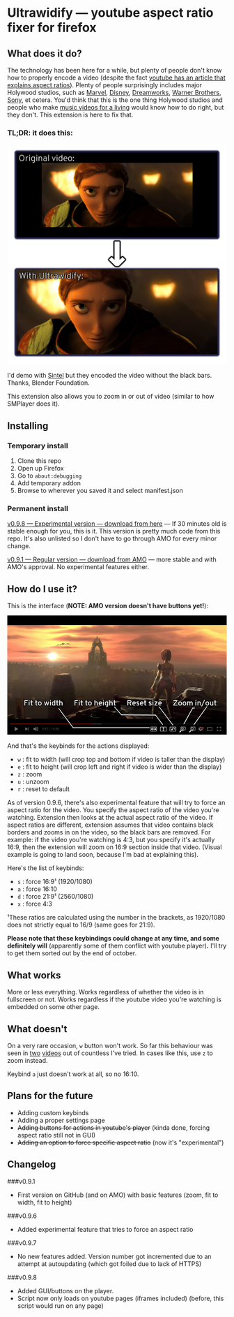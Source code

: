 # Ultrawidify — youtube aspect ratio fixer for firefox

## What does it do?

The technology has been here for a while, but plenty of people don't know how to properly encode a video (despite the fact [youtube has an article that explains aspect ratios](https://support.google.com/youtube/answer/6375112)). Plenty of people surprisingly includes major Holywood studios, such as [Marvel](https://www.youtube.com/watch?v=Ke1Y3P9D0Bc), [Disney](https://www.youtube.com/watch?v=yCOPJi0Urq4), [Dreamworks](https://www.youtube.com/watch?v=oKiYuIsPxYk), [Warner Brothers](https://www.youtube.com/watch?v=VYZ3U1inHA4), [Sony](https://www.youtube.com/watch?v=7BWWWQzTpNU), et cetera. You'd think that this is the one thing Holywood studios and people who make [music videos for a living](https://www.youtube.com/watch?v=c6Mx2mxpaCY) would know how to do right, but they don't. This extension is here to fix that.

### TL;DR: it does this:

![Demo](img-demo/example-httyd2.png "Should these black bars be here? No [...] But an ultrawide user never forgets.")

I'd demo with [Sintel](https://www.youtube.com/watch?v=eRsGyueVLvQ) but they encoded the video without the black bars. Thanks, Blender Foundation. 

This extension also allows you to zoom in or out of video (similar to how SMPlayer does it).

## Installing

### Temporary install

1. Clone this repo
2. Open up Firefox
3. Go to `about:debugging`
4. Add temporary addon
5. Browse to wherever you saved it and select manifest.json

### Permanent install

[v0.9.8 — Experimental version — download from here](http://tamius.net/ultrawidify) — If 30 minutes old is stable enough for you, this is it. This version is pretty much code from this repo. It's also unlisted so I don't have to go through AMO for every minor change.

[v0.9.1 — Regular version — download from AMO](https://addons.mozilla.org/en/firefox/addon/ultrawidify/) — more stable and with AMO's approval. No experimental features either.

## How do I use it?

This is the interface (**NOTE: AMO version doesn't have buttons yet!**):

![GUI buttons - ELI5](img-demo/interface-explained.jpg "If you know me and came looking for the obligatory »it's a wyvern, not a dragon« comment ... well, you just found it.")

And that's the keybinds for the actions displayed:

* `w` : fit to width (will crop top and bottom if video is taller than the display)
* `e` : fit to height (will crop left and right if video is wider than the display)
* `z` : zoom
* `u` : unzoom
* `r` : reset to default

As of version 0.9.6, there's also experimental feature that will try to force an aspect ratio for the video. You specify the aspect ratio of the video you're watching. Extension then looks at the actual aspect ratio of the video. If aspect ratios are different, extension assumes that video contains black borders and zooms in on the video, so the black bars are removed. For example: if the video you're watching is 4:3, but you specify it's actually 16:9, then the extension will zoom on 16:9 section inside that video. (Visual example is going to land soon, because I'm bad at explaining this).

Here's the list of keybinds:

* `s` : force 16:9¹ (1920/1080)
* `a` : force 16:10
* `d` : force 21:9¹ (2560/1080)
* `x` : force 4:3

¹These ratios are calculated using the number in the brackets, as 1920/1080 does not strictly equal to 16/9 (same goes for 21:9).

**Please note that these keybindings could change at any time, and some definitely will** (apparently some of them conflict with youtube player)**.** I'll try to get them sorted out by the end of october.

## What works

More or less everything. Works regardless of whether the video is in fullscreen or not. Works regardless if the youtube video you're watching is embedded on some other page.

## What doesn't

On a very rare occasion, `w` button won't work. So far this behaviour was seen in [two](https://www.youtube.com/watch?v=eRsGyueVLvQ) [videos](https://www.youtube.com/watch?v=RYsPEl-xOv0) out of countless I've tried. In cases like this, use `z` to zoom instead.

Keybind `a` just doesn't work at all, so no 16:10.

## Plans for the future

* Adding custom keybinds
* Adding a proper settings page
* ~~Adding buttons for actions in youtube's player~~ (kinda done, forcing aspect ratio still not in GUI)
* ~~Adding an option to force specific aspect ratio~~ (now it's "experimental")

## Changelog

###v0.9.1

* First version on GitHub (and on AMO) with basic features (zoom, fit to width, fit to height)

###v0.9.6

* Added experimental feature that tries to force an aspect ratio

###v0.9.7

* No new features added. Version number got incremented due to an attempt at autoupdating (which got foiled due to lack of HTTPS)

###v0.9.8

* Added GUI/buttons on the player.
* Script now only loads on youtube pages (iframes included) (before, this script would run on any page)

